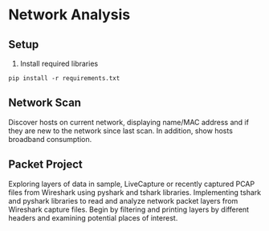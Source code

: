 # Network Analysis

## Setup

1. Install required libraries

```
pip install -r requirements.txt
```

## Network Scan

Discover hosts on current network, displaying name/MAC address and if they are new to the network since last scan. In addition, show hosts broadband consumption.

## Packet Project

Exploring layers of data in sample, LiveCapture or recently captured PCAP files from Wireshark using pyshark and tshark 
libraries. Implementing tshark and pyshark libraries to read and analyze network packet layers from Wireshark capture files. Begin by filtering and printing layers by different headers and examining potential places of interest. 


